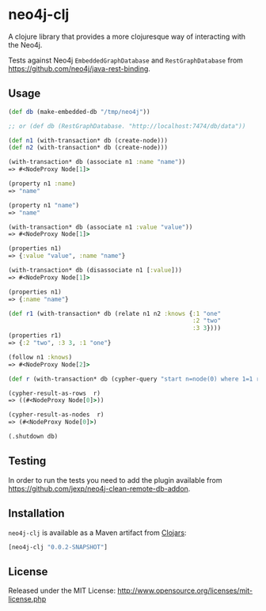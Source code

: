 # neo4j-clj

A clojure library that provides a more clojuresque way of interacting
with the Neo4j.

Tests against Neo4j `EmbeddedGraphDatabase` and `RestGraphDatabase`
from https://github.com/neo4j/java-rest-binding.

## Usage

```clojure
(def db (make-embedded-db "/tmp/neo4j"))

;; or (def db (RestGraphDatabase. "http://localhost:7474/db/data"))

(def n1 (with-transaction* db (create-node)))
(def n2 (with-transaction* db (create-node)))

(with-transaction* db (associate n1 :name "name"))
=> #<NodeProxy Node[1]>

(property n1 :name)
=> "name"

(property n1 "name")
=> "name"

(with-transaction* db (associate n1 :value "value"))
=> #<NodeProxy Node[1]>

(properties n1)
=> {:value "value", :name "name"}

(with-transaction* db (disassociate n1 [:value]))
=> #<NodeProxy Node[1]>

(properties n1)
=> {:name "name"}

(def r1 (with-transaction* db (relate n1 n2 :knows {:1 "one"
                                                    :2 "two"
                                                    :3 3})))
(properties r1)
=> {:2 "two", :3 3, :1 "one"}

(follow n1 :knows)
=> #<NodeProxy Node[2]>

(def r (with-transaction* db (cypher-query "start n=node(0) where 1=1 return n")))

(cypher-result-as-rows  r)
=> ((#<NodeProxy Node[0]>))

(cypher-result-as-nodes  r)
=> (#<NodeProxy Node[0]>)

(.shutdown db)
```

## Testing

In order to run the tests you need to add the plugin available from
https://github.com/jexp/neo4j-clean-remote-db-addon.

## Installation

`neo4j-clj` is available as a Maven artifact from
[Clojars](http://clojars.org/neo4j-clj):

```clojure
[neo4j-clj "0.0.2-SNAPSHOT"]
```

## License

Released under the MIT License:
<http://www.opensource.org/licenses/mit-license.php>
